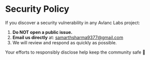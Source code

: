 # Security Policy

If you discover a security vulnerability in any Avlanc Labs project:

1. **Do NOT open a public issue.**
2. **Email us directly** at: samarthsharma9377@gmail.com
3. We will review and respond as quickly as possible.

Your efforts to responsibly disclose help keep the community safe 🙏
